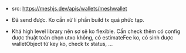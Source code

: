 - src: https://meshjs.dev/apis/wallets/meshwallet

- Đã send được. Ko cần xử lí phần build tx quá phức tạp.
- Khá high level library nên sợ sẽ ko flexible. Cần check thêm có config được thuật toán chọn utxo không, có estimateFee ko, có sinh được walletObject từ key ko, check tx status,  ...

